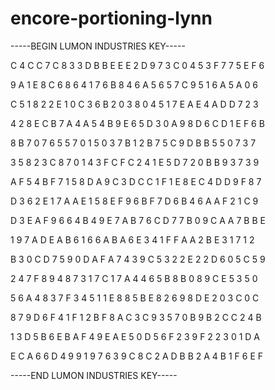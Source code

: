 # encore-portioning-lynn

-----BEGIN LUMON INDUSTRIES KEY-----

C 4 C C 7 C 8 3 3 D B B E E E 2 D 9 7 3 C 0 4 5 3 F 7 7 5 E F 6

9 A 1 E 8 C 6 8 6 4 1 7 6 B 8 4 6 A 5 6 5 7 C 9 5 1 6 A 5 A 0 6

C 5 1 8 2 2 E 1 0 C 3 6 B 2 0 3 8 0 4 5 1 7 E A E 4 A D D 7 2 3

4 2 8 E C B 7 A 4 A 5 4 B 9 E 6 5 D 3 0 A 9 8 D 6 C D 1 E F 6 B

8 B 7 0 7 6 5 5 7 0 1 5 0 3 7 B 1 2 B 7 5 C 9 D B B 5 5 0 7 3 7

3 5 8 2 3 C 8 7 0 1 4 3 F C F C 2 4 1 E 5 D 7 2 0 B B 9 3 7 3 9

A F 5 4 B F 7 1 5 8 D A 9 C 3 D C C 1 F 1 E 8 E C 4 D D 9 F 8 7

D 3 6 2 E 1 7 A A E 1 5 8 E F 9 6 B F 7 D 6 B 4 6 A A F 2 1 C 9

D 3 E A F 9 6 6 4 B 4 9 E 7 A B 7 6 C D 7 7 B 0 9 C A A 7 B B E

1 9 7 A D E A B 6 1 6 6 A B A 6 E 3 4 1 F F A A 2 B E 3 1 7 1 2

B 3 0 C D 7 5 9 0 D A F A 7 4 3 9 C 5 3 2 2 E 2 2 D 6 0 5 C 5 9

2 4 7 F 8 9 4 8 7 3 1 7 C 1 7 A 4 4 6 5 B 8 B 0 8 9 C E 5 3 5 0

5 6 A 4 8 3 7 F 3 4 5 1 1 E 8 8 5 B E 8 2 6 9 8 D E 2 0 3 C 0 C

8 7 9 D 6 F 4 1 F 1 2 B F 8 A C 3 C 9 3 5 7 0 B 9 B 2 C C 2 4 B

1 3 D 5 B 6 E B A F 4 9 E A E 5 0 D 5 6 F 2 3 9 F 2 2 3 0 1 D A

E C A 6 6 D 4 9 9 1 9 7 6 3 9 C 8 C 2 A D B B 2 A 4 B 1 F 6 E F

-----END LUMON INDUSTRIES KEY-----

